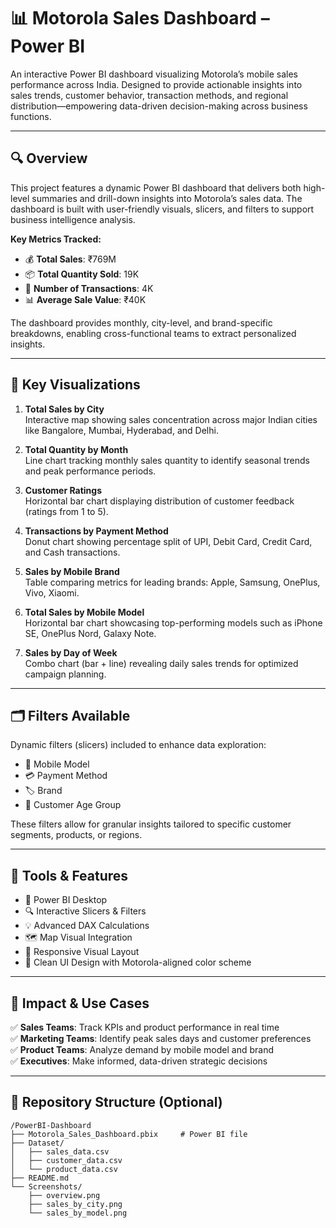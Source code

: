 # 📊 Motorola Sales Dashboard – Power BI

An interactive Power BI dashboard visualizing Motorola’s mobile sales performance across India. Designed to provide actionable insights into sales trends, customer behavior, transaction methods, and regional distribution—empowering data-driven decision-making across business functions.

---

## 🔍 Overview

This project features a dynamic Power BI dashboard that delivers both high-level summaries and drill-down insights into Motorola’s sales data. The dashboard is built with user-friendly visuals, slicers, and filters to support business intelligence analysis.

**Key Metrics Tracked:**
- 💰 **Total Sales**: ₹769M  
- 📦 **Total Quantity Sold**: 19K  
- 🧾 **Number of Transactions**: 4K  
- 📊 **Average Sale Value**: ₹40K  

The dashboard provides monthly, city-level, and brand-specific breakdowns, enabling cross-functional teams to extract personalized insights.

---

## 📌 Key Visualizations

1. **Total Sales by City**  
   Interactive map showing sales concentration across major Indian cities like Bangalore, Mumbai, Hyderabad, and Delhi.

2. **Total Quantity by Month**  
   Line chart tracking monthly sales quantity to identify seasonal trends and peak performance periods.

3. **Customer Ratings**  
   Horizontal bar chart displaying distribution of customer feedback (ratings from 1 to 5).

4. **Transactions by Payment Method**  
   Donut chart showing percentage split of UPI, Debit Card, Credit Card, and Cash transactions.

5. **Sales by Mobile Brand**  
   Table comparing metrics for leading brands: Apple, Samsung, OnePlus, Vivo, Xiaomi.

6. **Total Sales by Mobile Model**  
   Horizontal bar chart showcasing top-performing models such as iPhone SE, OnePlus Nord, Galaxy Note.

7. **Sales by Day of Week**  
   Combo chart (bar + line) revealing daily sales trends for optimized campaign planning.

---

## 🗂️ Filters Available

Dynamic filters (slicers) included to enhance data exploration:
- 📱 Mobile Model  
- 💳 Payment Method  
- 🏷️ Brand  
- 👥 Customer Age Group  

These filters allow for granular insights tailored to specific customer segments, products, or regions.

---

## 🧰 Tools & Features

- 📌 Power BI Desktop  
- 🔍 Interactive Slicers & Filters  
- 💡 Advanced DAX Calculations  
- 🗺️ Map Visual Integration  
- 📐 Responsive Visual Layout  
- 🎨 Clean UI Design with Motorola-aligned color scheme  

---

## 🎯 Impact & Use Cases

✅ **Sales Teams**: Track KPIs and product performance in real time  
✅ **Marketing Teams**: Identify peak sales days and customer preferences  
✅ **Product Teams**: Analyze demand by mobile model and brand  
✅ **Executives**: Make informed, data-driven strategic decisions  

---

## 📂 Repository Structure (Optional)

```plaintext
/PowerBI-Dashboard
├── Motorola_Sales_Dashboard.pbix     # Power BI file
├── Dataset/
│   ├── sales_data.csv
│   ├── customer_data.csv
│   └── product_data.csv
├── README.md
└── Screenshots/
    ├── overview.png
    ├── sales_by_city.png
    └── sales_by_model.png
